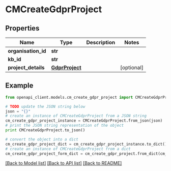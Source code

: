 # CMCreateGdprProject


## Properties
Name | Type | Description | Notes
------------ | ------------- | ------------- | -------------
**organisation_id** | **str** |  | 
**kb_id** | **str** |  | 
**project_details** | [**GdprProject**](GdprProject.md) |  | [optional] 

## Example

```python
from openapi_client.models.cm_create_gdpr_project import CMCreateGdprProject

# TODO update the JSON string below
json = "{}"
# create an instance of CMCreateGdprProject from a JSON string
cm_create_gdpr_project_instance = CMCreateGdprProject.from_json(json)
# print the JSON string representation of the object
print CMCreateGdprProject.to_json()

# convert the object into a dict
cm_create_gdpr_project_dict = cm_create_gdpr_project_instance.to_dict()
# create an instance of CMCreateGdprProject from a dict
cm_create_gdpr_project_form_dict = cm_create_gdpr_project.from_dict(cm_create_gdpr_project_dict)
```
[[Back to Model list]](../README.md#documentation-for-models) [[Back to API list]](../README.md#documentation-for-api-endpoints) [[Back to README]](../README.md)


